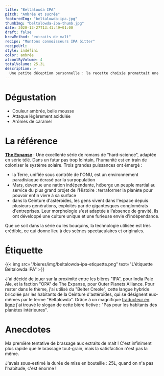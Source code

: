```yaml
---
title: "Beltalowda IPA"
pitch: "Ambrée et sucrée"
featuredImg: "beltalowda-ipa.jpg"
thumbImg: "beltalowda-ipa-thumb.jpg"
date: 2020-12-27T13:41:49+01:00
draft: false
brewMethod: "extraits de malt"
recipe: "Muntons connoisseurs IPA bitter"
recipeUrl:
style: indéfini
color: ambrée
alcoolByVolume: 4
totalVolume: 25.3L
description: >
  Une petite déception personnelle : la recette choisie promettait une IPA, c'est à dire une bière blonde amère et florale. Mais au final j'ai obtenu une bière plutôt ambrée et sucrée. Toutefois si on juge le produit fini c'est plutôt réussi, il s'agit d'une bière facile à boire tout en ayant une bonne complexité.
---
```

# Dégustation

- Couleur ambrée, belle mousse
- Attaque légèrement acidulée
- Arômes de caramel

# La référence

**[The Expanse](https://fr.wikipedia.org/wiki/The_Expanse)** : Une excellente série de romans de "hard-science", adaptée en série télé. Dans un futur pas trop lointain, l'humanité est en train de coloniser le système solaire. Trois grandes puissances ont émergé :
- la Terre, unifiée sous contrôle de l'ONU, est un environnement paradisiaque écrasé par la surpopulation
- Mars, devenue une nation indépendante, héberge un peuple martial au service du plus grand projet de l'Histoire : terraformer la planète pour pouvoir enfin vivre à sa surface
- dans la Ceinture d'astéroïdes, les gens vivent dans l'espace depuis plusieurs générations, exploités par de gigantesques conglomérats d'entreprises. Leur morphologie s'est adaptée à l'absence de gravité, ils ont développé une culture unique et une furieuse envie d'indépendance.

Que ce soit dans la série ou les bouquins, la technologie utilisée est très crédible, ce qui donne lieu à des scènes spectaculaires et originales.

# Étiquette
{{< img src="/bieres/img/beltalowda-ipa-etiquette.png" text="L'étiquette Beltalowda IPA" >}}

J'ai décidé de jouer sur la proximité entre les bières "IPA", pour India Pale Ale, et la faction "OPA" de The Expanse, pour Outer Planets Alliance. Pour rester dans le thème, j'ai utilisé du "Belter Creole", cette langue hybride bricolée par les habitants de la Ceinture d'astéroïdes, qui se désignent eux-mêmes par le terme "Beltalowda". Grâce à un magnifique [traducteur en ligne](https://lingojam.com/BelterTranslator) j'ai trouvé le slogan de cette bière fictive : "Pas pour les habitants des planètes intérieures".

# Anecdotes

Ma première tentative de brassage aux extraits de malt ! C'est infiniment plus rapide que le brassage tout-grain, mais la satisfaction n'est pas la même.

J'avais sous-estimé la durée de mise en bouteille : 25L, quand on n'a pas l'habitude, c'est énorme !
